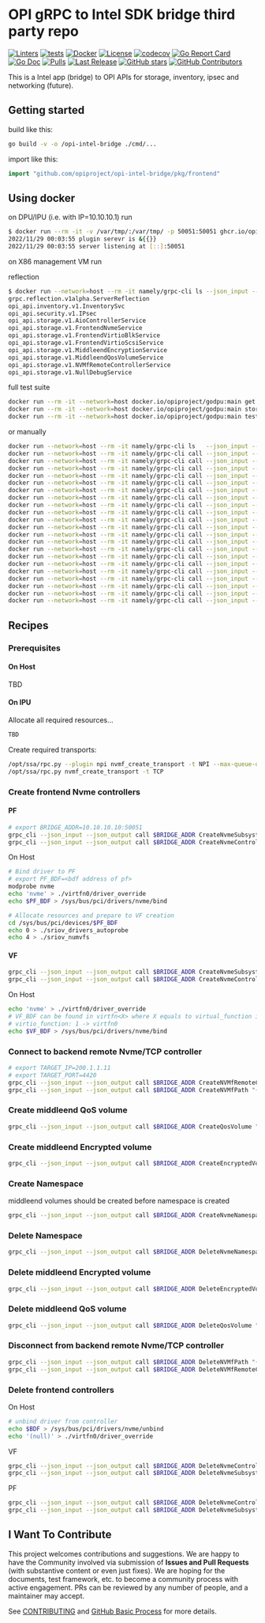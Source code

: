 # OPI gRPC to Intel SDK bridge third party repo

[![Linters](https://github.com/opiproject/opi-intel-bridge/actions/workflows/linters.yml/badge.svg)](https://github.com/opiproject/opi-intel-bridge/actions/workflows/linters.yml)
[![tests](https://github.com/opiproject/opi-intel-bridge/actions/workflows/go.yml/badge.svg)](https://github.com/opiproject/opi-intel-bridge/actions/workflows/go.yml)
[![Docker](https://github.com/opiproject/opi-intel-bridge/actions/workflows/docker-publish.yml/badge.svg)](https://github.com/opiproject/opi-intel-bridge/actions/workflows/docker-publish.yml)
[![License](https://img.shields.io/github/license/opiproject/opi-intel-bridge?style=flat-square&color=blue&label=License)](https://github.com/opiproject/opi-intel-bridge/blob/master/LICENSE)
[![codecov](https://codecov.io/gh/opiproject/opi-intel-bridge/branch/main/graph/badge.svg)](https://codecov.io/gh/opiproject/opi-intel-bridge)
[![Go Report Card](https://goreportcard.com/badge/github.com/opiproject/opi-intel-bridge)](https://goreportcard.com/report/github.com/opiproject/opi-intel-bridge)
[![Go Doc](https://img.shields.io/badge/godoc-reference-blue.svg)](http://godoc.org/github.com/opiproject/opi-intel-bridge)
[![Pulls](https://img.shields.io/docker/pulls/opiproject/opi-intel-bridge.svg?logo=docker&style=flat&label=Pulls)](https://hub.docker.com/r/opiproject/opi-intel-bridge)
[![Last Release](https://img.shields.io/github/v/release/opiproject/opi-intel-bridge?label=Latest&style=flat-square&logo=go)](https://github.com/opiproject/opi-intel-bridge/releases)
[![GitHub stars](https://img.shields.io/github/stars/opiproject/opi-intel-bridge.svg?style=flat-square&label=github%20stars)](https://github.com/opiproject/opi-intel-bridge)
[![GitHub Contributors](https://img.shields.io/github/contributors/opiproject/opi-intel-bridge.svg?style=flat-square)](https://github.com/opiproject/opi-intel-bridge/graphs/contributors)

This is a Intel app (bridge) to OPI APIs for storage, inventory, ipsec and networking (future).

## Getting started

build like this:

```bash
go build -v -o /opi-intel-bridge ./cmd/...
```

import like this:

```go
import "github.com/opiproject/opi-intel-bridge/pkg/frontend"
```

## Using docker

on DPU/IPU (i.e. with IP=10.10.10.1) run

```bash
$ docker run --rm -it -v /var/tmp/:/var/tmp/ -p 50051:50051 ghcr.io/opiproject/opi-intel-bridge:main
2022/11/29 00:03:55 plugin serevr is &{{}}
2022/11/29 00:03:55 server listening at [::]:50051
```

on X86 management VM run

reflection

```bash
$ docker run --network=host --rm -it namely/grpc-cli ls --json_input --json_output localhost:50051
grpc.reflection.v1alpha.ServerReflection
opi_api.inventory.v1.InventorySvc
opi_api.security.v1.IPsec
opi_api.storage.v1.AioControllerService
opi_api.storage.v1.FrontendNvmeService
opi_api.storage.v1.FrontendVirtioBlkService
opi_api.storage.v1.FrontendVirtioScsiService
opi_api.storage.v1.MiddleendEncryptionService
opi_api.storage.v1.MiddleendQosVolumeService
opi_api.storage.v1.NVMfRemoteControllerService
opi_api.storage.v1.NullDebugService
```

full test suite

```bash
docker run --rm -it --network=host docker.io/opiproject/godpu:main get --addr="10.10.10.10:50051"
docker run --rm -it --network=host docker.io/opiproject/godpu:main storagetest --addr="10.10.10.10:50051"
docker run --rm -it --network=host docker.io/opiproject/godpu:main test --addr=10.10.10.10:50151 --pingaddr=8.8.8.1"
```

or manually

```bash
docker run --network=host --rm -it namely/grpc-cli ls   --json_input --json_output 10.10.10.10:50051 -l
docker run --network=host --rm -it namely/grpc-cli call --json_input --json_output 10.10.10.10:50051 CreateNvmeSubsystem "{nvme_subsystem : {spec : {nqn: 'nqn.2022-09.io.spdk:opitest2', serial_number: 'myserial2', model_number: 'mymodel2', max_namespaces: 11} }, nvme_subsystem_id : 'subsystem2' }"
docker run --network=host --rm -it namely/grpc-cli call --json_input --json_output 10.10.10.10:50051 ListNvmeSubsystems "{parent : 'todo'}"
docker run --network=host --rm -it namely/grpc-cli call --json_input --json_output 10.10.10.10:50051 GetNvmeSubsystem "{name : '//storage.opiproject.org/volumes/subsystem2'}"
docker run --network=host --rm -it namely/grpc-cli call --json_input --json_output 10.10.10.10:50051 CreateNvmeController "{nvme_controller : {spec : {nvme_controller_id: 2, subsystem_id : { value : '//storage.opiproject.org/volumes/subsystem2' }, pcie_id : {physical_function : 0}, max_nsq:5, max_ncq:5 } }, nvme_controller_id : 'controller1'}"
docker run --network=host --rm -it namely/grpc-cli call --json_input --json_output 10.10.10.10:50051 ListNvmeControllers "{parent : '//storage.opiproject.org/volumes/subsystem2'}"
docker run --network=host --rm -it namely/grpc-cli call --json_input --json_output 10.10.10.10:50051 GetNvmeController "{name : '//storage.opiproject.org/volumes/controller1'}"
docker run --network=host --rm -it namely/grpc-cli call --json_input --json_output 10.10.10.10:50051 CreateNvmeNamespace "{nvme_namespace : {spec : {subsystem_id : { value : '//storage.opiproject.org/volumes/subsystem2' }, volume_id : { value : 'Malloc0' }, 'host_nsid' : '10', uuid:{value : '1b4e28ba-2fa1-11d2-883f-b9a761bde3fb'}, nguid: '1b4e28ba-2fa1-11d2-883f-b9a761bde3fb', eui64: 1967554867335598546 } }, nvme_namespace_id: 'namespace1'}"
docker run --network=host --rm -it namely/grpc-cli call --json_input --json_output 10.10.10.10:50051 ListNvmeNamespaces "{parent : '//storage.opiproject.org/volumes/subsystem2'}"
docker run --network=host --rm -it namely/grpc-cli call --json_input --json_output 10.10.10.10:50051 GetNvmeNamespace "{name : '//storage.opiproject.org/volumes/namespace1'}"
docker run --network=host --rm -it namely/grpc-cli call --json_input --json_output 10.10.10.10:50051 NvmeNamespaceStats "{namespace_id : {value : '//storage.opiproject.org/volumes/namespace1'} }"
docker run --network=host --rm -it namely/grpc-cli call --json_input --json_output 10.10.10.10:50051 CreateNVMfRemoteController "{nv_mf_remote_controller : {multipath: 'NVME_MULTIPATH_MULTIPATH'}, nv_mf_remote_controller_id: 'nvmetcp12'}"
docker run --network=host --rm -it namely/grpc-cli call --json_input --json_output 10.10.10.10:50051 ListNVMfRemoteControllers "{}"
docker run --network=host --rm -it namely/grpc-cli call --json_input --json_output 10.10.10.10:50051 GetNVMfRemoteController "{name: '//storage.opiproject.org/volumes/nvmetcp12'}"
docker run --network=host --rm -it namely/grpc-cli call --json_input --json_output 10.10.10.10:50051 CreateNVMfPath "{nv_mf_path : {controller_id: {value: '//storage.opiproject.org/volumes/nvmetcp12'}, traddr:'11.11.11.2', subnqn:'nqn.2016-06.com.opi.spdk.target0', trsvcid:'4444', trtype:'NVME_TRANSPORT_TCP', adrfam:'NVMF_ADRFAM_IPV4', hostnqn:'nqn.2014-08.org.nvmexpress:uuid:feb98abe-d51f-40c8-b348-2753f3571d3c'}, nv_mf_path_id: 'nvmetcp12path0'}"
docker run --network=host --rm -it namely/grpc-cli call --json_input --json_output 10.10.10.10:50051 ListNVMfPaths "{parent : 'todo'}"
docker run --network=host --rm -it namely/grpc-cli call --json_input --json_output 10.10.10.10:50051 GetNVMfPath "{name: '//storage.opiproject.org/volumes/nvmetcp12path0'}"
docker run --network=host --rm -it namely/grpc-cli call --json_input --json_output 10.10.10.10:50051 DeleteNVMfPath "{name: '//storage.opiproject.org/volumes/nvmetcp12path0'}"
docker run --network=host --rm -it namely/grpc-cli call --json_input --json_output 10.10.10.10:50051 DeleteNVMfRemoteController "{name: '//storage.opiproject.org/volumes/nvmetcp12'}"
docker run --network=host --rm -it namely/grpc-cli call --json_input --json_output 10.10.10.10:50051 DeleteNvmeNamespace "{name : '//storage.opiproject.org/volumes/namespace1'}"
docker run --network=host --rm -it namely/grpc-cli call --json_input --json_output 10.10.10.10:50051 DeleteNvmeController "{name : '//storage.opiproject.org/volumes/controller1'}"
docker run --network=host --rm -it namely/grpc-cli call --json_input --json_output 10.10.10.10:50051 DeleteNvmeSubsystem "{name : '//storage.opiproject.org/volumes/subsystem2'}"
```

## Recipes

### Prerequisites

#### On Host

TBD

#### On IPU

Allocate all required resources...

```bash
TBD
```

Create required transports:

```bash
/opt/ssa/rpc.py --plugin npi nvmf_create_transport -t NPI --max-queue-depth 4096  --max-io-size 65536 --io-unit-size 4096 --lbads 4096 --log-level ERROR
/opt/ssa/rpc.py nvmf_create_transport -t TCP
```

### Create frontend Nvme controllers

#### PF

```bash
# export BRIDGE_ADDR=10.10.10.10:50051
grpc_cli --json_input --json_output call $BRIDGE_ADDR CreateNvmeSubsystem "{nvme_subsystem : {spec : {nqn: 'nqn.2022-09.io.spdk:opitest-0.0', serial_number: 'mev-opi-serial', model_number: 'mev-opi-model', max_namespaces: 11} }, nvme_subsystem_id : 'subsystem00' }"
grpc_cli --json_input --json_output call $BRIDGE_ADDR CreateNvmeController "{nvme_controller : {spec : {nvme_controller_id: 0, subsystem_id : { value : '//storage.opiproject.org/volumes/subsystem00' }, pcie_id : {physical_function : 0, virtual_function : 0}, max_nsq:5, max_ncq:5} }, nvme_controller_id : 'controller0' }"
```

On Host

```bash
# Bind driver to PF
# export PF_BDF=<bdf address of pf>
modprobe nvme
echo 'nvme' > ./virtfn0/driver_override
echo $PF_BDF > /sys/bus/pci/drivers/nvme/bind

# Allocate resources and prepare to VF creation
cd /sys/bus/pci/devices/$PF_BDF
echo 0 > ./sriov_drivers_autoprobe
echo 4 > ./sriov_numvfs
```

#### VF

```bash
grpc_cli --json_input --json_output call $BRIDGE_ADDR CreateNvmeSubsystem "{nvme_subsystem : {spec : {nqn: 'nqn.2022-09.io.spdk:opitest-0.1', serial_number: 'mev-opi-serial', model_number: 'mev-opi-model', max_namespaces: 11} }, nvme_subsystem_id : 'subsystem01' }"
grpc_cli --json_input --json_output call $BRIDGE_ADDR CreateNvmeController "{nvme_controller : {spec : {nvme_controller_id: 2, subsystem_id : { value : '//storage.opiproject.org/volumes/subsystem01' }, pcie_id : {physical_function : 0, virtual_function : 1}, max_nsq:5, max_ncq:5, max_limit: {rd_iops_kiops: 5}} }, nvme_controller_id : 'controller1' }"
```

On Host

```bash
echo 'nvme' > ./virtfn0/driver_override
# VF_BDF can be found in virtfn<X> where X equals to virtual_function in CreateNvmeController minus 1 e.g.
# virtio_function: 1 -> virtfn0
echo $VF_BDF > /sys/bus/pci/drivers/nvme/bind
```

### Connect to backend remote Nvme/TCP controller

```bash
# export TARGET_IP=200.1.1.11
# export TARGET_PORT=4420
grpc_cli --json_input --json_output call $BRIDGE_ADDR CreateNVMfRemoteController "{nv_mf_remote_controller : {multipath: 'NVME_MULTIPATH_MULTIPATH'}, nv_mf_remote_controller_id: 'nvmetcp12'}"
grpc_cli --json_input --json_output call $BRIDGE_ADDR CreateNVMfPath "{nv_mf_path: {controller_id: {value: '//storage.opiproject.org/volumes/nvmetcp12'}, traddr:'$TARGET_IP', subnqn:'nqn.2016-06.io.spdk:cnode1', trsvcid:'$TARGET_PORT', trtype:'NVME_TRANSPORT_TCP', adrfam:'NVMF_ADRFAM_IPV4', hostnqn:'nqn.2016-06.io.spdk:cnode1'}, nv_mf_path_id: 'nvmetcp12path0'}"
```

### Create middleend QoS volume

```bash
grpc_cli --json_input --json_output call $BRIDGE_ADDR CreateQosVolume "{'qos_volume' : {'volume_id' : { 'value':'nvmetcp12n1'}, 'max_limit' : { 'rw_iops_kiops': 3 } }, 'qos_volume_id' : 'qosvolume0' }"
```

### Create middleend Encrypted volume

```bash
grpc_cli --json_input --json_output call $BRIDGE_ADDR CreateEncryptedVolume "{'encrypted_volume': { 'cipher': 'ENCRYPTION_TYPE_AES_XTS_128', 'volume_id': { 'value': 'nvmetcp12n1'}, 'key': 'MDAwMTAyMDMwNDA1MDYwNzA4MDkwYTBiMGMwZDBlMGY='}, 'encrypted_volume_id': 'encnvmetcp12n1' }"
```

### Create Namespace

middleend volumes should be created before namespace is created

```bash
grpc_cli --json_input --json_output call $BRIDGE_ADDR CreateNvmeNamespace "{nvme_namespace : {spec : {subsystem_id : { value : '//storage.opiproject.org/volumes/subsystem01' }, volume_id : { value : 'nvmetcp12n1' }, 'host_nsid' : '5', uuid:{value : '1b4e28ba-2fa1-11d2-883f-b9a761bde3fc'}, nguid: '1b4e28ba-2fa1-11d2-883f-b9a761bde3fc', eui64: 1967554867335598547 } }, nvme_namespace_id: 'namespace1' }"
```

### Delete Namespace

```bash
grpc_cli --json_input --json_output call $BRIDGE_ADDR DeleteNvmeNamespace "{name : '//storage.opiproject.org/volumes/namespace1'}"
```

### Delete middleend Encrypted volume

```bash
grpc_cli --json_input --json_output call $BRIDGE_ADDR DeleteEncryptedVolume "{'name': '//storage.opiproject.org/volumes/encnvmetcp12n1'}"
```

### Delete middleend QoS volume

```bash
grpc_cli --json_input --json_output call $BRIDGE_ADDR DeleteQosVolume "{name : '//storage.opiproject.org/volumes/qosvolume0'}"
```

### Disconnect from backend remote Nvme/TCP controller

```bash
grpc_cli --json_input --json_output call $BRIDGE_ADDR DeleteNVMfPath "{name: '//storage.opiproject.org/volumes/nvmetcp12path0'}"
grpc_cli --json_input --json_output call $BRIDGE_ADDR DeleteNVMfRemoteController "{name: '//storage.opiproject.org/volumes/nvmetcp12'}"
```

### Delete frontend controllers

On Host

```bash
# unbind driver from controller
echo $BDF > /sys/bus/pci/drivers/nvme/unbind
echo '(null)' > ./virtfn0/driver_override
```

VF

```bash
grpc_cli --json_input --json_output call $BRIDGE_ADDR DeleteNvmeController "{name : '//storage.opiproject.org/volumes/controller1'}"
grpc_cli --json_input --json_output call $BRIDGE_ADDR DeleteNvmeSubsystem "{name : '//storage.opiproject.org/volumes/subsystem01'}"
```

PF

```bash
grpc_cli --json_input --json_output call $BRIDGE_ADDR DeleteNvmeController "{name : '//storage.opiproject.org/volumes/controller0'}"
grpc_cli --json_input --json_output call $BRIDGE_ADDR DeleteNvmeSubsystem "{name : '//storage.opiproject.org/volumes/subsystem00'}"
```

## I Want To Contribute

This project welcomes contributions and suggestions.  We are happy to have the Community involved via submission of **Issues and Pull Requests** (with substantive content or even just fixes). We are hoping for the documents, test framework, etc. to become a community process with active engagement.  PRs can be reviewed by any number of people, and a maintainer may accept.

See [CONTRIBUTING](https://github.com/opiproject/opi/blob/main/CONTRIBUTING.md) and [GitHub Basic Process](https://github.com/opiproject/opi/blob/main/doc-github-rules.md) for more details.
